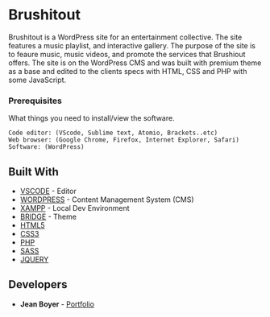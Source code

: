# Brushitout
Brushitout is a WordPress site for an entertainment collective. The site features a music playlist, and interactive gallery. The purpose of the site is to feaure music, music videos, and promote the services that Brushiout offers. The site is on the WordPress CMS and was built with premium theme as a base and edited to the clients specs with HTML, CSS and PHP with some JavaScript. 

### Prerequisites

What things you need to install/view the software.

```
Code editor: (VScode, Sublime text, Atomio, Brackets..etc)
Web browser: (Google Chrome, Firefox, Internet Explorer, Safari)
Software: (WordPress)
```

## Built With
* [VSCODE](https://code.visualstudio.com/) - Editor
* [WORDPRESS](https://wordpress.com/) - Content Management System (CMS)
* [XAMPP](https:xampp.com/) - Local Dev Environment
* [BRIDGE](https://themeforest.net/item/bridge-creative-multipurpose-wordpress-theme/7315054?gclid=Cj0KCQiAwP3yBRCkARIsAABGiPpPN8jzNU3hbJSQS5VrkMb_IPSdBhokNBmtqYERHZLgUMYM6wpQ6xoaAm_QEALw_wcB) - Theme
* [HTML5](https://www.w3schools.com/html/html5_intro.asp)
* [CSS3](https://www.w3schools.com/css/)
* [PHP](https://www.php.net/)
* [SASS](https://sass-lang.com/)
* [JQUERY](https://jquery.com/)


## Developers

* **Jean Boyer** - [Portfolio](http://jeanarbo.com/)
